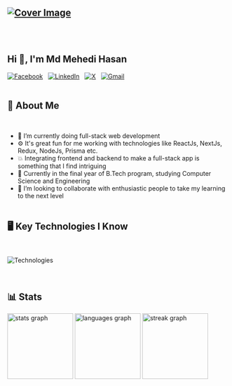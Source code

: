 [![Cover Image](https://i.ibb.co/Np1fjpR/github-cover-image.png)](https://www.linkedin.com/in/mehedi-hasan-5322a920b)
---
<br><br>

## Hi 👋, I'm Md Mehedi Hasan

[![Facebook](https://i.ibb.co/mB9Y8Xb/facebook.png)](https://web.facebook.com/codermehedihasan) &nbsp; [![LinkedIn](https://i.ibb.co/NYNRwxs/linkedin.png)](https://www.linkedin.com/in/mehedi-hasan-5322a920b) &nbsp; [![X](https://i.ibb.co/Q60j0Xh/4.png)](https://x.com/codermehedi1) &nbsp;  [![Gmail](https://i.ibb.co/3Mq1hth/gmail.png)](mailto:mehedih20@gmail.com)
<br><br>


## 👨 About Me
<br>

- 🔭 I’m currently doing full-stack web development
- ⚙  It's great fun for me working with technologies like ReactJs, NextJs, Redux, NodeJs, Prisma etc.
- 💥 Integrating frontend and backend to make a full-stack app is something that I find intriguing
- 📕 Currently in the final year of B.Tech program, studying Computer Science and Engineering
- 👯 I’m looking to collaborate with enthusiastic people to take my learning to the next level
<br><br>


## 🖥 Key Technologies I Know
<br>

![Technologies](https://i.ibb.co/m5DCb08/github-technologies.png)

<br>
<div>
  <h2>📊 Stats</h2>
  
  <img src="https://github-readme-stats.vercel.app/api?username=mehedih20&hide_title=false&hide_rank=false&show_icons=true&include_all_commits=true&count_private=true&disable_animations=false&theme=nightowl&locale=en&hide_border=true&order=1&custom_title=A%20Look%20at%20My%20Github" height="150" alt="stats graph"  />
  <img src="https://github-readme-stats.vercel.app/api/top-langs?username=mehedih20&locale=en&hide_title=false&layout=compact&card_width=320&langs_count=6&theme=nightowl&hide_border=true&order=2&custom_title=Languages%20I%20code%20in%20most%20" height="150" alt="languages graph"  />
  <img src="https://streak-stats.demolab.com?user=mehedih20&theme=nightowl&hide_border=true" height="150" alt="streak graph"  />
</div>

<br>
